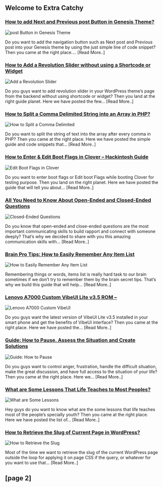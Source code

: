 ## Welcome to Extra Catchy

### [How to add Next and Previous post Button in Genesis Theme?](http://extracatchy.net/add-next-previous-post-button-genesis-theme/)
![post Button in Genesis Theme](http://extracatchy.net/wp-content/uploads/2017/04/add-next-and-previous-post-button-in-genesis-theme.png)

Do you want to add the navigation button such as Next post and Previous post into your Genesis theme by using the just simple line of code snippet? Then you came at the right place…. [Read More..]

### [How to Add a Revolution Slider without using a Shortcode or Widget](http://extracatchy.net/add-a-revolution-slider-without-using-a-shortcode-or-widget/)
![Add a Revolution Slider](http://extracatchy.net/wp-content/uploads/2017/04/add-a-revolution-slider-without-using-a-shortcode-widget.png)

Do you guys want to add revolution slider in your WordPress theme’s page from the backend without using shortcode or widget?
Then you land at the right guide planet. Here we have posted the few… [Read More..]

### [How to Split a Comma Delimited String into an Array in PHP?](http://extracatchy.net/split-comma-delimited-string-into-array-php-2/)
![How to Split a Comma Delimited](http://extracatchy.net/wp-content/uploads/2017/04/how-to-split-comma-delimited-string-into-array-in-php.png)

Do you want to split the string of text into the array after every comma in PHP? Then you came at the right place.
Here we have posted the simple guide and code snippets that… [Read More..]

### [How to Enter & Edit Boot Flags in Clover – Hackintosh Guide](http://extracatchy.net/how-to-enter-edit-boot-flags-in-clover/) 
![Edit Boot Flags in Clover](http://extracatchy.net/wp-content/uploads/2017/04/How-to-Enter-Edit-Boot-Flags-in-Clover.png)

Do you want to enter boot flags or Edit boot Flags while booting Clover for testing purpose.
Then you land on the right planet. Here we have posted the guide that will tell you about… [Read More..]

### [All You Need to Know About Open-Ended and Closed-Ended Questions](http://extracatchy.net/open-ended-questions-and-closed-ended-questions/)
![Closed-Ended Questions](http://extracatchy.net/wp-content/uploads/2017/04/open-ended-questiosn-and-closed-ended-questions.png)

Do you know that open-ended and close-ended questions are the most important communicating skills to build rapport and connect with someone deeply? That’s why we decided to share with you this amazing communication skills with… [Read More..]

### [Brain Pro Tips: How to Easily Remember Any Item List](http://extracatchy.net/how-to-easily-remember-any-item-list/)
![How to Easily Remember Any Item List](http://extracatchy.net/wp-content/uploads/2017/04/how-to-remeber-any-10-items-list.png)

Remembering things or words, items list is really hard task to our brain sometimes if we don’t try to remember them by the brain secret tips. That’s why we build this guide that will help… [Read More..]

### [Lenovo A7000 Custom VibeUI Lite v3.5 ROM –](http://extracatchy.net/lenovo-a7000-custom-vibeui-lite-rom/)
![Lenovo A7000 Custom VibeUI](http://extracatchy.net/wp-content/uploads/2017/03/custom-roms-list.png)

Do you guys want the latest version of VibeUI Lite v3.5 installed in your smart phone and get the benefits of VibeUI interface? Then you came at the right place. Here we have posted the… [Read More..]

### [Guide: How to Pause, Assess the Situation and Create Solutions](http://extracatchy.net/how-to-pause-assess-the-situation-and-create-solutions/)
![Guide: How to Pause](http://extracatchy.net/wp-content/uploads/2017/04/how-to-pause-access-the-situation-and-create-solutions.png)

Do you guys want to control anger, frustration, handle the difficult situation, make the great discussion, and have full access to the situation of your life? Then you came at the right place. Here we… [Read More..]

### [What are Some Lessons That Life Teaches to Most Peoples?](http://extracatchy.net/lessons-that-life-teaches-to-most-peoples/)
![What are Some Lessons](http://extracatchy.net/wp-content/uploads/2017/04/some-lessons-that-life-teaches.png)

Hey guys do you want to know what are the some lessons that life teaches most of the people’s specially youth? Then you came at the right place. Here we have posted the list of… [Read More..]

### [How to Retrieve the Slug of Current Page in WordPress?](http://extracatchy.net/retrieve-the-slug-of-current-page-wordpress-2/)
![How to Retrieve the Slug](http://extracatchy.net/wp-content/uploads/2017/04/how-to-retrieve-the-slug-of-page-in-wordpress.png)

Most of the time we want to retrieve the slug of the current WordPress page outside the loop for applying it on page CSS if the query, or whatever for you want to use that… [Read More..]

## [page 2]

